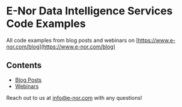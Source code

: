 # E-Nor Data Intelligence Services Code Examples 

All code examples from blog posts and webinars on [https://www.e-nor.com/blog](https://www.e-nor.com/blog)

## Contents 

- [Blog Posts](https://github.com/e-nor/data-intelligence-services-code-examples/tree/master/blog-posts)
- [Webinars](https://github.com/e-nor/data-intelligence-services-code-examples/tree/master/webinars)

Reach out to us at [info@e-nor.com](mailto:info@e-nor.com) with any questions! 
